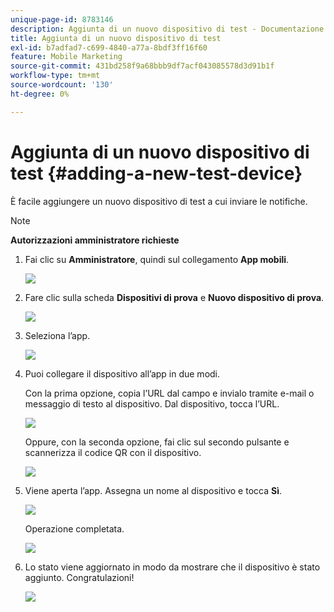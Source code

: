 ```yaml
---
unique-page-id: 8783146
description: Aggiunta di un nuovo dispositivo di test - Documentazione di Marketo - Documentazione del prodotto
title: Aggiunta di un nuovo dispositivo di test
exl-id: b7adfad7-c699-4840-a77a-8bdf3ff16f60
feature: Mobile Marketing
source-git-commit: 431bd258f9a68bbb9df7acf043085578d3d91b1f
workflow-type: tm+mt
source-wordcount: '130'
ht-degree: 0%

---
```


# Aggiunta di un nuovo dispositivo di test {#adding-a-new-test-device}

È facile aggiungere un nuovo dispositivo di test a cui inviare le notifiche.

>[!NOTE]
>
>**Autorizzazioni amministratore richieste**

1. Fai clic su **Amministratore**, quindi sul collegamento **App mobili**.

   ![](assets/image2015-7-9-14-3a33-3a12.png)

1. Fare clic sulla scheda **Dispositivi di prova** e **Nuovo dispositivo di prova**.

   ![](assets/image2015-7-17-17-3a4-3a52.png)

1. Seleziona l’app.

   ![](assets/image2015-7-17-17-3a6-3a4.png)

1. Puoi collegare il dispositivo all’app in due modi.

   Con la prima opzione, copia l’URL dal campo e invialo tramite e-mail o messaggio di testo al dispositivo. Dal dispositivo, tocca l’URL.

   ![](assets/image2015-7-20-11-3a27-3a2.png)

   Oppure, con la seconda opzione, fai clic sul secondo pulsante e scannerizza il codice QR con il dispositivo.

   ![](assets/image2015-7-17-17-3a9-3a54.png)

1. Viene aperta l’app. Assegna un nome al dispositivo e tocca **Sì**.

   ![](assets/image2015-7-17-17-3a31-3a23.png)

   Operazione completata.

   ![](assets/image2015-7-17-17-3a33-3a5.png)

1. Lo stato viene aggiornato in modo da mostrare che il dispositivo è stato aggiunto. Congratulazioni!

   ![](assets/image2015-7-17-17-3a14-3a32.png)
